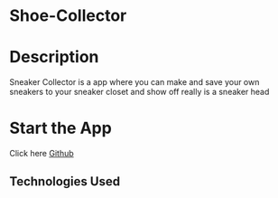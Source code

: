# Shoe-Collector

# Description
Sneaker Collector is a app where you can make and save your own sneakers to your sneaker closet and show off really is a sneaker head


# Start the App
Click here [Github](https://github.com/Zzzombieftw/Shoe-Collector)


## Technologies Used

